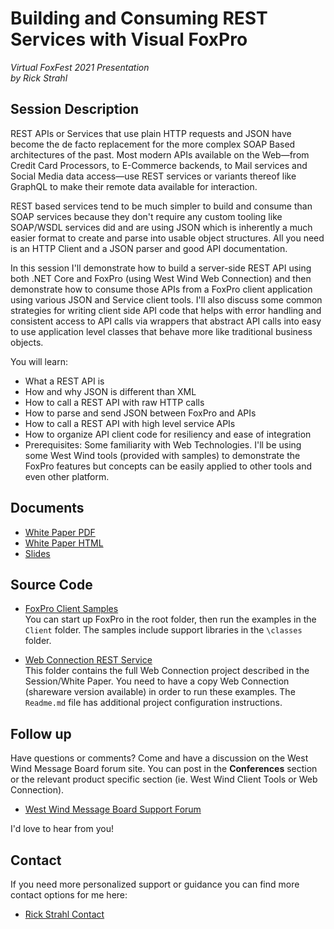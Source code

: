 # Building and Consuming REST Services with Visual FoxPro

*Virtual FoxFest 2021 Presentation*  
*by Rick Strahl*

## Session Description

REST APIs or Services that use plain HTTP requests and JSON have become the de facto replacement for the more complex SOAP Based architectures of the past. Most modern APIs available on the Web—from Credit Card Processors, to E-Commerce backends, to Mail services and Social Media data access—use REST services or variants thereof like GraphQL to make their remote data available for interaction.

REST based services tend to be much simpler to build and consume than SOAP services because they don't require any custom tooling like SOAP/WSDL services did and are using JSON which is inherently a much easier format to create and parse into usable object structures. All you need is an HTTP Client and a JSON parser and good API documentation.

In this session I'll demonstrate how to build a server-side REST API using both .NET Core and FoxPro (using West Wind Web Connection) and then demonstrate how to consume those APIs from a FoxPro client application using various JSON and Service client tools. I'll also discuss some common strategies for writing client side API code that helps with error handling and consistent access to API calls via wrappers that abstract API calls into easy to use application level classes that behave more like traditional business objects.

You will learn:

* What a REST API is
* How and why JSON is different than XML
* How to call a REST API with raw HTTP calls
* How to parse and send JSON between FoxPro and APIs
* How to call a REST API with high level service APIs
* How to organize API client code for resiliency and ease of integration
* Prerequisites: Some familiarity with Web Technologies. I'll be using some West Wind tools (provided with samples) to demonstrate the FoxPro features but concepts can be easily applied to other tools and even other platform.


## Documents

* [White Paper PDF](https://github.com/RickStrahl/VirtualFoxFest2021-FoxProRest/blob/main/Documents/Strahl_FoxProAndREST.pdf)
* [White Paper HTML](https://github.com/RickStrahl/VirtualFoxFest2021-FoxProRest/blob/main/Documents/Markdown/FoxProAndREST.md) 
* [Slides](https://github.com/RickStrahl/VirtualFoxFest2021-FoxProRest/raw/main/Documents/Strahl_FoxProREST.pptx)

## Source Code

* [FoxPro Client Samples](https://github.com/RickStrahl/VirtualFoxFest2021-FoxProRest/tree/main/FoxPro)  
You can start up FoxPro in the root folder, then run the examples in the `Client` folder. The samples include support libraries in the `\classes` folder.

* [Web Connection REST Service](https://github.com/RickStrahl/VirtualFoxFest2021-FoxProRest/tree/main/FoxPro/WebConnectionServer)  
This folder contains the full Web Connection project described in the Session/White Paper. You need to have a copy Web Connection (shareware version available) in order to run these examples. The `Readme.md` file has additional project configuration instructions.

## Follow up
Have questions or comments? Come and have a discussion on the West Wind Message Board forum site. You can post in the **Conferences** section or the relevant product specific section (ie. West Wind Client Tools or Web Connection).

* [West Wind Message Board Support Forum](https://support.west-wind.com)

I'd love to hear from you!

## Contact 
If you need more personalized support or guidance you can find more contact options for me here:

* [Rick Strahl Contact](https://west-wind.com/contact)
